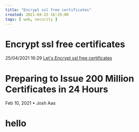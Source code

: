 ```yaml
---
title: "Encrypt ssl free certificates"
created: 2021-04-25 16:29:00
tags: [ web, security ]
---
```


# Encrypt ssl free certificates

25/04/2021 16:29 [Let's Encrypt ssl free certificates](https://letsencrypt.org/2021/02/10/200m-certs-24hrs.html)

# Preparing to Issue 200 Million Certificates in 24 Hours 

Feb 10, 2021 • Josh Aas

<h1> hello </h1>
